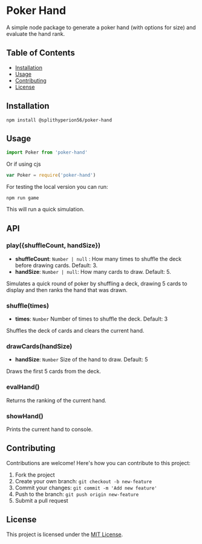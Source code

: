 # Poker Hand

A simple node package to generate a poker hand (with options for size) and evaluate the hand rank.

## Table of Contents

- [Installation](#installation)
- [Usage](#usage)
- [Contributing](#contributing)
- [License](#license)

## Installation

```
npm install @splithyperion56/poker-hand
```

## Usage
```javascript
import Poker from 'poker-hand'
```
Or if using cjs
```javascript
var Poker = require('poker-hand')
```

For testing the local version you can run:
```
npm run game
```

This will run a quick simulation.

## API
### play({shuffleCount, handSize})
* **shuffleCount**: `Number | null` : How many times to shuffle the deck before drawing cards. Default: 3.
* **handSize**: `Number | null`: How many cards to draw. Default: 5.

Simulates a quick round of poker by shuffling a deck, drawing 5 cards to 
display and then ranks the hand that was drawn.

### shuffle(times)
- **times**: `Number` Number of times to shuffle the deck. Default: 3

Shuffles the deck of cards and clears the current hand.

### drawCards(handSize)
- **handSize**: `Number` Size of the hand to draw. Default: 5

Draws the first 5 cards from the deck.

### evalHand()
Returns the ranking of the current hand.

### showHand()
Prints the current hand to console.

## Contributing

Contributions are welcome! Here's how you can contribute to this project:
1. Fork the project
2. Create your own branch: `git checkout -b new-feature`
3. Commit your changes: `git commit -m 'Add new feature'`
4. Push to the branch: `git push origin new-feature`
5. Submit a pull request

## License

This project is licensed under the [MIT License](LICENSE).